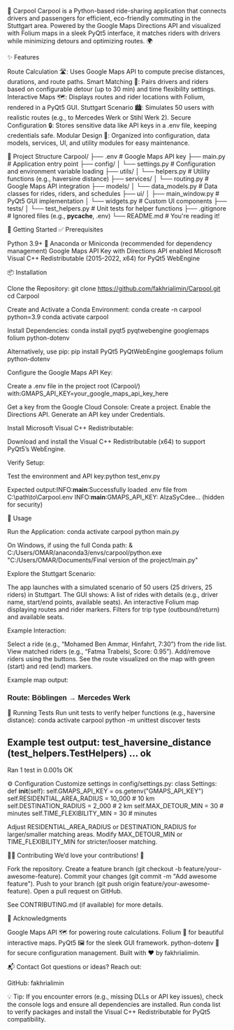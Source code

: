 🚗 Carpool
Carpool is a Python-based ride-sharing application that connects drivers and passengers for efficient, eco-friendly commuting in the Stuttgart area. Powered by the Google Maps Directions API and visualized with Folium maps in a sleek PyQt5 interface, it matches riders with drivers while minimizing detours and optimizing routes. 🌍

✨ Features

Route Calculation 🛣️: Uses Google Maps API to compute precise distances, durations, and route paths.
Smart Matching 🤝: Pairs drivers and riders based on configurable detour (up to 30 min) and time flexibility settings.
Interactive Maps 🗺️: Displays routes and rider locations with Folium, rendered in a PyQt5 GUI.
Stuttgart Scenario 🏙️: Simulates 50 users with realistic routes (e.g., to Mercedes Werk or Stihl Werk 2).
Secure Configuration 🔒: Stores sensitive data like API keys in a .env file, keeping credentials safe.
Modular Design 🧩: Organized into configuration, data models, services, UI, and utility modules for easy maintenance.


📁 Project Structure
Carpool/
├── .env                    # Google Maps API key
├── main.py                 # Application entry point
├── config/
│   └── settings.py         # Configuration and environment variable loading
├── utils/
│   └── helpers.py         # Utility functions (e.g., haversine distance)
├── services/
│   └── routing.py         # Google Maps API integration
├── models/
│   └── data_models.py     # Data classes for rides, riders, and schedules
├── ui/
│   ├── main_window.py     # PyQt5 GUI implementation
│   └── widgets.py        # Custom UI components
├── tests/
│   └── test_helpers.py    # Unit tests for helper functions
├── .gitignore             # Ignored files (e.g., __pycache__, .env)
└── README.md              # You're reading it!


🚀 Getting Started
✅ Prerequisites

Python 3.9+ 🐍
Anaconda or Miniconda (recommended for dependency management)
Google Maps API Key with Directions API enabled
Microsoft Visual C++ Redistributable (2015-2022, x64) for PyQt5 WebEngine

📦 Installation

Clone the Repository:
git clone https://github.com/fakhrialimin/Carpool.git
cd Carpool


Create and Activate a Conda Environment:
conda create -n carpool python=3.9
conda activate carpool


Install Dependencies:
conda install pyqt5 pyqtwebengine googlemaps folium python-dotenv

Alternatively, use pip:
pip install PyQt5 PyQtWebEngine googlemaps folium python-dotenv


Configure the Google Maps API Key:

Create a .env file in the project root (Carpool/) with:GMAPS_API_KEY=your_google_maps_api_key_here


Get a key from the Google Cloud Console:
Create a project.
Enable the Directions API.
Generate an API key under Credentials.




Install Microsoft Visual C++ Redistributable:

Download and install the Visual C++ Redistributable (x64) to support PyQt5’s WebEngine.


Verify Setup:

Test the environment and API key:python test_env.py

Expected output:INFO:__main__:Successfully loaded .env file from C:\path\to\Carpool\.env
INFO:__main__:GMAPS_API_KEY: AIzaSyCdee... (hidden for security)






🏁 Usage

Run the Application:
conda activate carpool
python main.py

On Windows, if using the full Conda path:
& C:/Users/OMAR/anaconda3/envs/carpool/python.exe "C:/Users/OMAR/Documents/Final version of the project/main.py"


Explore the Stuttgart Scenario:

The app launches with a simulated scenario of 50 users (25 drivers, 25 riders) in Stuttgart.
The GUI shows:
A list of rides with details (e.g., driver name, start/end points, available seats).
An interactive Folium map displaying routes and rider markers.
Filters for trip type (outbound/return) and available seats.




Example Interaction:

Select a ride (e.g., “Mohamed Ben Ammar, Hinfahrt, 7:30”) from the ride list.
View matched riders (e.g., “Fatma Trabelsi, Score: 0.95”).
Add/remove riders using the buttons.
See the route visualized on the map with green (start) and red (end) markers.

Example map output:
<div style="font-family: Arial;">
    <h3>Route: Böblingen → Mercedes Werk</h3>
    <!-- Folium map with route polyline and markers -->
</div>




🧪 Running Tests
Run unit tests to verify helper functions (e.g., haversine distance):
conda activate carpool
python -m unittest discover tests

Example test output:
test_haversine_distance (test_helpers.TestHelpers) ... ok
----------------------------------------------------------------------
Ran 1 test in 0.001s
OK


⚙️ Configuration
Customize settings in config/settings.py:
class Settings:
    def __init__(self):
        self.GMAPS_API_KEY = os.getenv("GMAPS_API_KEY")
        self.RESIDENTIAL_AREA_RADIUS = 10_000  # 10 km
        self.DESTINATION_RADIUS = 2_000        # 2 km
        self.MAX_DETOUR_MIN = 30               # minutes
        self.TIME_FLEXIBILITY_MIN = 30         # minutes


Adjust RESIDENTIAL_AREA_RADIUS or DESTINATION_RADIUS for larger/smaller matching areas.
Modify MAX_DETOUR_MIN or TIME_FLEXIBILITY_MIN for stricter/looser matching.


🙋‍♂️ Contributing
We’d love your contributions! 🚀

Fork the repository.
Create a feature branch (git checkout -b feature/your-awesome-feature).
Commit your changes (git commit -m "Add awesome feature").
Push to your branch (git push origin feature/your-awesome-feature).
Open a pull request on GitHub.

See CONTRIBUTING.md (if available) for more details.


🎉 Acknowledgments

Google Maps API 🗺️ for powering route calculations.
Folium 📍 for beautiful interactive maps.
PyQt5 🖼️ for the sleek GUI framework.
python-dotenv 🔑 for secure configuration management.
Built with ❤️ by fakhrialimin.


📬 Contact
Got questions or ideas? Reach out:

GitHub: fakhrialimin


💡 Tip: If you encounter errors (e.g., missing DLLs or API key issues), check the console logs and ensure all dependencies are installed. Run conda list to verify packages and install the Visual C++ Redistributable for PyQt5 compatibility.
